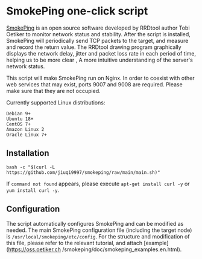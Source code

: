 # SmokePing one-click script

[SmokePing](https://oss.oetiker.ch/smokeping) is an open source software developed by RRDtool author Tobi Oetiker to monitor network status and stability. After the script is installed, SmokePing will periodically send TCP packets to the target, and measure and record the return value. The RRDtool drawing program graphically displays the network delay, jitter and packet loss rate in each period of time, helping us to be more clear , A more intuitive understanding of the server's network status.

This script will make SmokePing run on Nginx. In order to coexist with other web services that may exist, ports 9007 and 9008 are required. Please make sure that they are not occupied.

Currently supported Linux distributions:
```
Debian 9+
Ubuntu 18+
CentOS 7+
Amazon Linux 2
Oracle Linux 7+
```

## Installation

```
bash -c "$(curl -L https://github.com/jiuqi9997/smokeping/raw/main/main.sh)"
```

If `command not found` appears, please execute `apt-get install curl -y` or `yum install curl -y`.

## Configuration
The script automatically configures SmokePing and can be modified as needed.
The main SmokePing configuration file (including the target node) is `/usr/local/smokeping/etc/config`. For the structure and modification of this file, please refer to the relevant tutorial, and attach [example](https://oss.oetiker.ch /smokeping/doc/smokeping_examples.en.html).